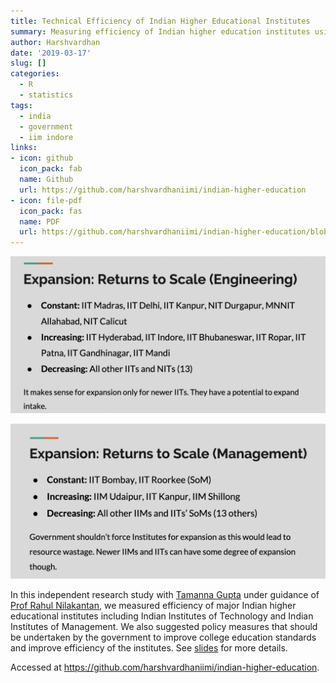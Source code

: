 ```yaml
---
title: Technical Efficiency of Indian Higher Educational Institutes
summary: Measuring efficiency of Indian higher education institutes using Data Envelopment Analysis
author: Harshvardhan
date: '2019-03-17'
slug: []
categories:
  - R
  - statistics
tags:
  - india
  - government
  - iim indore
links:
- icon: github
  icon_pack: fab
  name: Github
  url: https://github.com/harshvardhaniimi/indian-higher-education
- icon: file-pdf
  icon_pack: fas
  name: PDF
  url: https://github.com/harshvardhaniimi/indian-higher-education/blob/master/Final_Presentation.pdf
---
```


[![](images/Screen%20Shot%202022-03-16%20at%2011.34.26%20AM.png)](https://github.com/harshvardhaniimi/indian-higher-education/blob/master/Final_Presentation.pdf)

[![](images/Screen%20Shot%202022-03-16%20at%2011.34.11%20AM.png)](https://github.com/harshvardhaniimi/indian-higher-education/blob/master/Final_Presentation.pdf)

In this independent research study with [Tamanna Gupta](https://www.linkedin.com/in/tamannagupta/?originalSubdomain=in) under guidance of [Prof Rahul Nilakantan](http://drrahul.org/), we measured efficiency of major Indian higher educational institutes including Indian Institutes of Technology and Indian Institutes of Management. We also suggested policy measures that should be undertaken by the government to improve college education standards and improve efficiency of the institutes. See [slides](https://github.com/harshvardhaniimi/indian-higher-education/blob/master/Final_Presentation.pdf) for more details.

Accessed at <https://github.com/harshvardhaniimi/indian-higher-education>.
